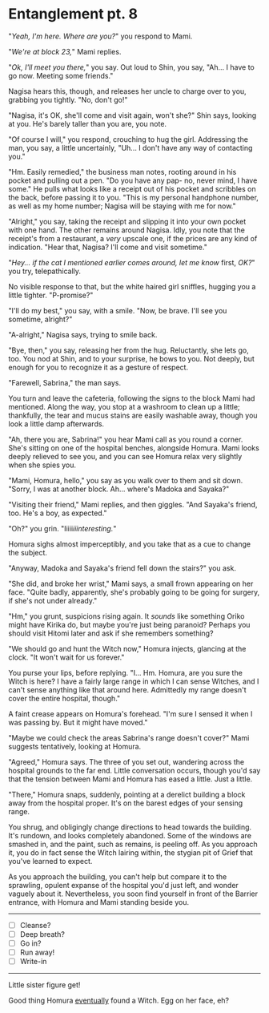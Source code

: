 # Entanglement pt. 8

"*Yeah, I'm here. Where are you?*" you respond to Mami.

"*We're at block 23,*" Mami replies.

"*Ok, I'll meet you there,*" you say. Out loud to Shin, you say, "Ah... I have to go now. Meeting some friends."

Nagisa hears this, though, and releases her uncle to charge over to you, grabbing you tightly. "No, don't go!"

"Nagisa, it's OK, she'll come and visit again, won't she?" Shin says, looking at you. He's barely taller than you are, you note.

"Of course I will," you respond, crouching to hug the girl. Addressing the man, you say, a little uncertainly, "Uh... I don't have any way of contacting you."

"Hm. Easily remedied," the business man notes, rooting around in his pocket and pulling out a pen. "Do you have any pap- no, never mind, I have some." He pulls what looks like a receipt out of his pocket and scribbles on the back, before passing it to you. "This is my personal handphone number, as well as my home number; Nagisa will be staying with me for now."

"Alright," you say, taking the receipt and slipping it into your own pocket with one hand. The other remains around Nagisa. Idly, you note that the receipt's from a restaurant, a *very* upscale one, if the prices are any kind of indication. "Hear that, Nagisa? I'll come and visit sometime."

"*Hey... if the cat I mentioned earlier comes around, let me know* first, *OK?*" you try, telepathically.

No visible response to that, but the white haired girl sniffles, hugging you a little tighter. "P-promise?"

"I'll do my best," you say, with a smile. "Now, be brave. I'll see you sometime, alright?"

"A-alright," Nagisa says, trying to smile back.

"Bye, then," you say, releasing her from the hug. Reluctantly, she lets go, too. You nod at Shin, and to your surprise, he bows to you. Not deeply, but enough for you to recognize it as a gesture of respect.

"Farewell, Sabrina," the man says.

You turn and leave the cafeteria, following the signs to the block Mami had mentioned. Along the way, you stop at a washroom to clean up a little; thankfully, the tear and mucus stains are easily washable away, though you look a little damp afterwards.

"Ah, there you are, Sabrina!" you hear Mami call as you round a corner. She's sitting on one of the hospital benches, alongside Homura. Mami looks deeply relieved to see you, and you can see Homura relax very slightly when she spies you.

"Mami, Homura, hello," you say as you walk over to them and sit down. "Sorry, I was at another block. Ah... where's Madoka and Sayaka?"

"Visiting their friend," Mami replies, and then giggles. "And Sayaka's friend, too. He's a boy, as expected."

"Oh?" you grin. "Iiiii*iiinteresting.*"

Homura sighs almost imperceptibly, and you take that as a cue to change the subject.

"Anyway, Madoka and Sayaka's friend fell down the stairs?" you ask.

"She did, and broke her wrist," Mami says, a small frown appearing on her face. "Quite badly, apparently, she's probably going to be going for surgery, if she's not under already."

"Hm," you grunt, suspicions rising again. It *sounds* like something Oriko might have Kirika do, but maybe you're just being paranoid? Perhaps you should visit Hitomi later and ask if she remembers something?

"We should go and hunt the Witch now," Homura injects, glancing at the clock. "It won't wait for us forever."

You purse your lips, before replying. "I... Hm. Homura, are you sure the Witch is here? I have a fairly large range in which I can sense Witches, and I can't sense anything like that around here. Admittedly my range doesn't cover the entire hospital, though."

A faint crease appears on Homura's forehead. "I'm sure I sensed it when I was passing by. But it might have moved."

"Maybe we could check the areas Sabrina's range doesn't cover?" Mami suggests tentatively, looking at Homura.

"Agreed," Homura says. The three of you set out, wandering across the hospital grounds to the far end. Little conversation occurs, though you'd say that the tension between Mami and Homura has eased a little. Just a little.

"There," Homura snaps, suddenly, pointing at a derelict building a block away from the hospital proper. It's on the barest edges of your sensing range.

You shrug, and obligingly change directions to head towards the building. It's rundown, and looks completely abandoned. Some of the windows are smashed in, and the paint, such as remains, is peeling off. As you approach it, you do in fact sense the Witch lairing within, the stygian pit of Grief that you've learned to expect.

As you approach the building, you can't help but compare it to the sprawling, opulent expanse of the hospital you'd just left, and wonder vaguely about it. Nevertheless, you soon find yourself in front of the Barrier entrance, with Homura and Mami standing beside you.

---

- [ ] Cleanse?
- [ ] Deep breath?
- [ ] Go in?
- [ ] Run away!
- [ ] Write-in

---

Little sister figure get!

Good thing Homura [eventually](http://rolz.org/embed?7862648) found a Witch. Egg on her face, eh?
